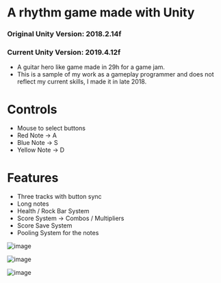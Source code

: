# A rhythm game made with Unity

### Original Unity Version: 2018.2.14f
### Current Unity Version: 2019.4.12f

- A guitar hero like game made in 29h for a game jam.
- This is a sample of my work as a gameplay programmer and does not reflect my current skills, I made it in late 2018.

# Controls

- Mouse to select buttons
- Red Note -> A
- Blue Note -> S
- Yellow Note -> D

# Features

- Three tracks with button sync
- Long notes
- Health / Rock Bar System
- Score System -> Combos / Multipliers
- Score Save System
- Pooling System for the notes

![image](https://user-images.githubusercontent.com/16143274/98485223-8e1d8180-21f3-11eb-9a7f-d404167ecefa.png)

![image](https://user-images.githubusercontent.com/16143274/98485340-8a3e2f00-21f4-11eb-925f-331e1494a105.png)

![image](https://user-images.githubusercontent.com/16143274/98485377-c5406280-21f4-11eb-8778-53bedbec3f23.png)
